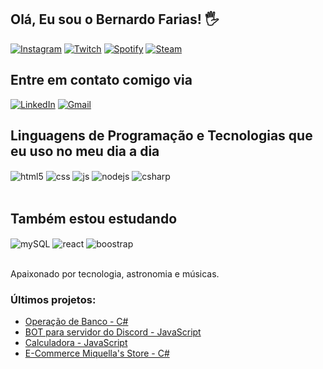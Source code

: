 ## Olá, Eu sou o Bernardo Farias! 🖐️

[![Instagram](https://img.shields.io/badge/Instagram-E4405F?style=for-the-badge&logo=instagram&logoColor=white)](https://instagram.com/fariass.be)
[![Twitch](https://img.shields.io/badge/Twitch-9146FF?style=for-the-badge&logo=twitch&logoColor=white)](https://twitch.tv/fariasxzs)
[![Spotify](https://img.shields.io/badge/Spotify-1ED760?style=for-the-badge&logo=spotify&logoColor=white)](https://open.spotify.com/user/bernardovalede?si=3e217d3df56a4ee1)
[![Steam](https://img.shields.io/badge/steam-%23000000.svg?style=for-the-badge&logo=steam&logoColor=white)](https://steamcommunity.com/id/fariass_bernardo/)

## Entre em contato comigo via
[![LinkedIn](https://img.shields.io/badge/LinkedIn-0077B5?style=for-the-badge&logo=linkedin&logoColor=white)](https://www.linkedin.com/in/bernardo-vale-farias)
[![Gmail](https://img.shields.io/badge/Gmail-333333?style=for-the-badge&logo=gmail&logoColor=red)](mailto:bernardovalede@gmail.com)

## Linguagens de Programação e Tecnologias que eu uso no meu dia a dia

<div style="display: inline_block">
  <img align="center" alt="html5" src="https://img.shields.io/badge/HTML5-E34F26?style=for-the-badge&logo=html5&logoColor=white" /> <!-- HTML -!-->
  <img align="center" alt="css" src="https://img.shields.io/badge/CSS3-1572B6?style=for-the-badge&logo=css3&logoColor=white" /> <!-- CSS -!--> 
  <img align="center" alt="js" src="https://img.shields.io/badge/JavaScript-F7DF1E?style=for-the-badge&logo=javascript&logoColor=black" /> <!-- JAVASCRIPT -!--> 
  <img align="center" alt="nodejs" src="https://img.shields.io/badge/Node.js-43853D?style=for-the-badge&logo=node.js&logoColor=white" /> <!-- NODEJS -!-->
  <img align="center" alt="csharp" src="https://img.shields.io/badge/C%23-239120?style=for-the-badge&logo=c-sharp&logoColor=white" />
</div><br/>

## Também estou estudando

<div style="display: inline_block">
    <img align="center" alt="mySQL" src="https://img.shields.io/badge/MySQL-00000F?style=for-the-badge&logo=mysql&logoColor=white" />
    <img align="center" alt="react" src="https://img.shields.io/badge/React-20232A?style=for-the-badge&logo=react&logoColor=61DAFB" />
    <img align="center" alt="boostrap" src="https://img.shields.io/badge/-boostrap-0D1117?style=for-the-badge&logo=bootstrap&labelColor=0D1117" />
</div><br/>

Apaixonado por tecnologia, astronomia e músicas.

### Últimos projetos:
- [Operação de Banco - C#](https://github.com/fariass07/BANCO-VIRTUAL-C-)<br/>
- [BOT para servidor do Discord - JavaScript](https://github.com/fariass07/BOT-DISCORD)<br/>
- [Calculadora - JavaScript](https://github.com/fariass07/Calculadora-em-JS)<br/>
- [E-Commerce Miquella's Store - C#](https://github.com/fariass07/Miquellas-Store)<br/>
